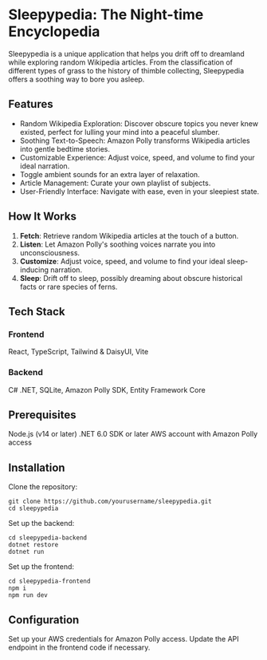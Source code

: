 # Sleepypedia: The Night-time Encyclopedia
Sleepypedia is a unique application that helps you drift off to dreamland while exploring random Wikipedia articles. From the classification of different types of grass to the history of thimble collecting, Sleepypedia offers a soothing way to bore you asleep.

## Features
- Random Wikipedia Exploration: Discover obscure topics you never knew existed, perfect for lulling your mind into a peaceful slumber.
- Soothing Text-to-Speech: Amazon Polly transforms Wikipedia articles into gentle bedtime stories.
- Customizable Experience: Adjust voice, speed, and volume to find your ideal narration.
- Toggle ambient sounds for an extra layer of relaxation.
- Article Management: Curate your own playlist of subjects.
- User-Friendly Interface: Navigate with ease, even in your sleepiest state.

## How It Works

1. **Fetch**: Retrieve random Wikipedia articles at the touch of a button.
2. **Listen**: Let Amazon Polly's soothing voices narrate you into unconsciousness.
3. **Customize**: Adjust voice, speed, and volume to find your ideal sleep-inducing narration.
4. **Sleep**: Drift off to sleep, possibly dreaming about obscure historical facts or rare species of ferns.

## Tech Stack
### Frontend

React, TypeScript, Tailwind & DaisyUI, Vite

### Backend

C# .NET, SQLite, Amazon Polly SDK, Entity Framework Core

## Prerequisites

Node.js (v14 or later)
.NET 6.0 SDK or later
AWS account with Amazon Polly access

## Installation

Clone the repository:
```
git clone https://github.com/yourusername/sleepypedia.git
cd sleepypedia
```
Set up the backend:
```
cd sleepypedia-backend
dotnet restore
dotnet run
```
Set up the frontend:
```
cd sleepypedia-frontend
npm i
npm run dev
```
## Configuration

Set up your AWS credentials for Amazon Polly access.
Update the API endpoint in the frontend code if necessary.

